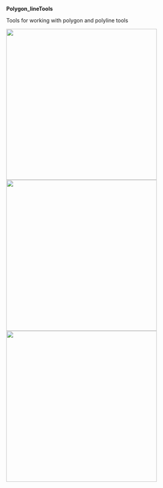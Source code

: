 ****Polygon_lineTools****

Tools for working with polygon and polyline tools

<a href="url"><img src="https://github.com/Dan-Patterson/tools_pro/blob/master/Polygon_lineTools/Images/Densify.png" align="left" height="400" width="400" ></a>

<a href="url"><img src="https://github.com/Dan-Patterson/tools_pro/blob/master/Polygon_lineTools/Images/Split_poly_features.png" align="left" width="400" ></a>
<a href="url"><img src="https://github.com/Dan-Patterson/tools_pro/blob/master/Polygon_lineTools/Images/sampling_grid_results.png" align="left" width="400" ></a>
